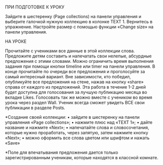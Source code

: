 ПРИ ПОДГОТОВКЕ К УРОКУ

Зайдите в шестеренку (Page collections) на панели управления и выберите галочкой нужную коллекцию в колонке TEXT 1. Вернитесь в упражнение. Настройте размер с помощью функции «Change size» на панели управления.

НА УРОКЕ

Прочитайте с учениками все данные в этой коллекции слова. Предложите детям составить и напечатать свои нелепые, абсурдные предложения с этими словами. Можно ограничить время выполнения задания при помощи кнопки timeline или timer на панели управления. В конце прочитайте по очереди все предложения и проголосуйте за самый интересный вариант. Вне зависимости, кто победил, опубликуйте все предложения на стене, нажав на кнопку «share» справа от каждого из предложений. Эта работа в течение 1-2 дней будет доступна для голосования за лучшую публикацию месяца во вкладке Likes. Голосовать так же можно вместе с учеником во время урока через раздел Wall. Ученик всегда сможет увидеть ВСЕ свои публикации в разделе Posts. 

*Создание своей коллекции:
•	зайдите в шестеренку на панели управления «Page collections»;
•	нажмите плюс над «TEXT 1»;
•	дайте название и нажмите «Next»;
•	напечатайте слова и словосочетания, которые нужно проработать, через запятую, затем нажмите кнопку «Next»;
•	можно оформить все слова цветом или шрифтом и нажать «Save»

*Поле для впечатывания предложения дается только зарегистрированным ученикам, которые находятся в классной комнате.
